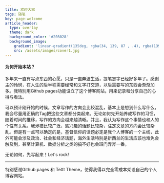 ```yaml
---
title: 欢迎大家
tags: 随笔
key: page-welcome
article_header:
  type: overlay
  theme: dark
  background_color: '#203028'
  background_image:
    gradient: 'linear-gradient(135deg, rgba(34, 139, 87 , .4), rgba(139, 34, 139, .4))'
    src: /assets/images/cover1.jpg
---
```


#### 为何开始本站？ 

多年来一直有写点东西的心愿，只是一直奔波生活，提笔忘字已经好多年了。感谢主的怜悯，在人生的后半程需要经常和文字打交道，以后需要写的东西会渐渐加多。我特别用Github pages功能设立了这个博客网站，用来记录和分享自己的心得与看法。

<!--more-->

可以预计刚开始的时候，文章写作的方向会比较混乱，基本上是想到什么写什么，我会尽量用正确的Tag把这些文章都分类起来。无论如何先开始养成写作的习惯，随着时间的推移，写作的方向会越来越清晰。并且，我认为写作这个事情也和人的个性有关系。我涉猎比较广泛，感兴趣的话题比较杂，注定文章的方向会比较杂乱。但是有一点可以确定的是，基督信仰的话题必定是我个人博客的一个主线，此外可能会涉及政治、社会和经济话题，海外生活特别是新西兰的生活应该也难免会触及到，甚至计算机、数据分析之类的搞不好也会班门弄斧一番。

无论如何，先写起来！Let's rock! 

---

特别感谢Github pages 和 TeXt Theme，使得我得以完全零成本架设自己的个人博客网站。
